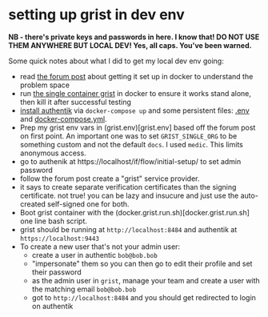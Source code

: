 # setting up grist in dev env

**NB - there's private keys and passwords in here.  I know that! DO NOT USE THEM ANYWHERE BUT LOCAL DEV! Yes, all caps. You've been warned.**

Some quick notes about what I did to get my local dev env going:
* read [the forum post](https://community.getgrist.com/t/grist-core-multi-user-docker-setup/666) about getting it set up in docker to understand the problem space
* run [the single container grist](https://github.com/gristlabs/grist-core/#using-grist) in docker to ensure it works stand alone, then kill it after successful testing
* [install authentik](https://goauthentik.io/docs/installation/docker-compose) via `docker-compose up` and some persistent files: [.env](.env) and [docker-compose.yml](docker-compose.yml).
* Prep my grist env vars in (grist.env)[grist.env] based off the forum post on first point. An important one was to set `GRIST_SINGLE_ORG` to be something custom and not the default `docs`. I used `medic`. This limits anonymous access.
* go to authenik at https://localhost/if/flow/initial-setup/ to set admin password
* follow the forum post create a "grist" service provider. 
* it says to create separate verification certificates than the signing certificate.  not true! you can be lazy and insucure and just use the auto-created self-signed one for both.
* Boot grist container with the (docker.grist.run.sh)[docker.grist.run.sh] one line bash script.
* grist should be running at `http://localhost:8484` and authentik at `https://localhost:9443`
* To create a new user that's not your admin user:
   * create a user in authentic `bob@bob.bob`
   * "impersonate" them so you can then go to edit their profile and set their password
   * as the admin user in `grist`, manage your team and create a user with the matching email `bob@bob.bob`
   * got to `http://localhost:8484` and you should get redirected to login on authentik